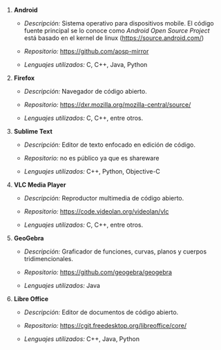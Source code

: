 1. **Android**
    
    * *Descripción:* Sistema operativo para dispositivos mobile. El código fuente principal se lo conoce como *Android Open Source Project* está basado en el kernel de linux (https://source.android.com/)

    * *Repositorio:* https://github.com/aosp-mirror

    * *Lenguajes utilizados:* C, C++, Java, Python

2. **Firefox**
    
    * *Descripción:* Navegador de código abierto. 
    
    * *Repositorio:* https://dxr.mozilla.org/mozilla-central/source/

    * *Lenguajes utilizados:* C, C++, entre otros.

3. **Sublime Text**
    
    * *Descripción:* Editor de texto enfocado en edición de código.
    
    * *Repositorio:* no es público ya que es shareware

    * *Lenguajes utilizados:* C++, Python, Objective-C

4. **VLC Media Player**
    
    * *Descripción:* Reproductor multimedia de código abierto.
    
    * *Repositorio:* https://code.videolan.org/videolan/vlc

    * *Lenguajes utilizados:* C, C++, entre otros.

5. **GeoGebra**

    * *Descripción:* Graficador de funciones, curvas, planos y cuerpos tridimencionales.

    * *Repositorio:* https://github.com/geogebra/geogebra

    * *Lenguajes utilizados:* Java

6. **Libre Office**

    * *Descripción:* Editor de documentos de código abierto.

    * *Repositorio:* https://cgit.freedesktop.org/libreoffice/core/
    
    * *Lenguajes utilizados:* C++, Java, Python